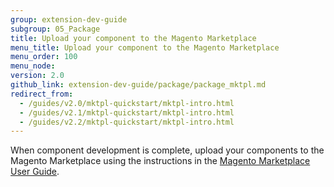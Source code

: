 ```yaml
---
group: extension-dev-guide
subgroup: 05_Package
title: Upload your component to the Magento Marketplace
menu_title: Upload your component to the Magento Marketplace
menu_order: 100
menu_node:
version: 2.0
github_link: extension-dev-guide/package/package_mktpl.md
redirect_from:
  - /guides/v2.0/mktpl-quickstart/mktpl-intro.html
  - /guides/v2.1/mktpl-quickstart/mktpl-intro.html
  - /guides/v2.2/mktpl-quickstart/mktpl-intro.html
---
```


When component development is complete, upload your components to the Magento Marketplace using the instructions in the <a href="http://docs.magento.com/marketplace/user_guide/getting-started.html" target="_blank">Magento Marketplace User Guide</a>.
